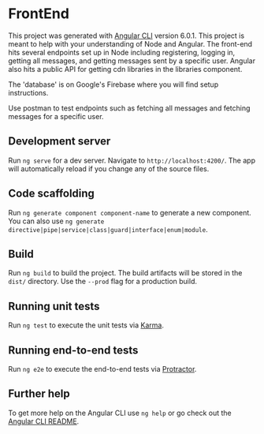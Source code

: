 # FrontEnd

This project was generated with [Angular CLI](https://github.com/angular/angular-cli) version 6.0.1. This project is meant to help with your understanding of Node and Angular. The front-end hits several endpoints set up in Node including registering, logging in, getting all messages, and getting messages sent by a specific user. Angular also hits a public API for getting cdn libraries in the libraries component. 

The 'database' is on Google's Firebase where you will find setup instructions.  

Use postman to test endpoints such as fetching all messages and fetching messages for a specific user. 



## Development server

Run `ng serve` for a dev server. Navigate to `http://localhost:4200/`. The app will automatically reload if you change any of the source files.

## Code scaffolding

Run `ng generate component component-name` to generate a new component. You can also use `ng generate directive|pipe|service|class|guard|interface|enum|module`.

## Build

Run `ng build` to build the project. The build artifacts will be stored in the `dist/` directory. Use the `--prod` flag for a production build.

## Running unit tests

Run `ng test` to execute the unit tests via [Karma](https://karma-runner.github.io).

## Running end-to-end tests

Run `ng e2e` to execute the end-to-end tests via [Protractor](http://www.protractortest.org/).

## Further help

To get more help on the Angular CLI use `ng help` or go check out the [Angular CLI README](https://github.com/angular/angular-cli/blob/master/README.md).


